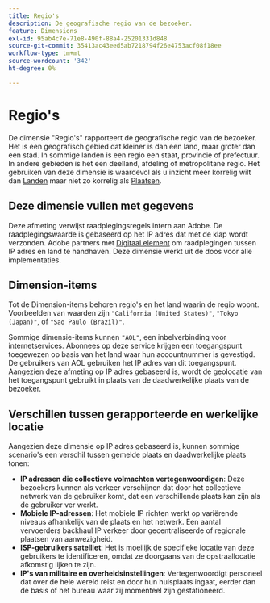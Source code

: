 ```yaml
---
title: Regio's
description: De geografische regio van de bezoeker.
feature: Dimensions
exl-id: 95ab4c7e-71e8-490f-88a4-25201331d848
source-git-commit: 35413ac43eed5ab7218794f26e4753acf08f18ee
workflow-type: tm+mt
source-wordcount: '342'
ht-degree: 0%

---
```


# Regio&#39;s

De dimensie &quot;Regio&#39;s&quot; rapporteert de geografische regio van de bezoeker. Het is een geografisch gebied dat kleiner is dan een land, maar groter dan een stad. In sommige landen is een regio een staat, provincie of prefectuur. In andere gebieden is het een deelland, afdeling of metropolitane regio. Het gebruiken van deze dimensie is waardevol als u inzicht meer korrelig wilt dan [Landen](countries.md) maar niet zo korrelig als [Plaatsen](cities.md).

## Deze dimensie vullen met gegevens

Deze afmeting verwijst raadplegingsregels intern aan Adobe. De raadplegingswaarde is gebaseerd op het IP adres dat met de klap wordt verzonden. Adobe partners met [Digitaal element](https://www.digitalelement.com/) om raadplegingen tussen IP adres en land te handhaven. Deze dimensie werkt uit de doos voor alle implementaties.

## Dimension-items

Tot de Dimension-items behoren regio&#39;s en het land waarin de regio woont. Voorbeelden van waarden zijn `"California (United States)"`, `"Tokyo (Japan)"`, of `"Sao Paulo (Brazil)"`.

Sommige dimensie-items kunnen `"AOL"`, een inbelverbinding voor internetservices. Abonnees op deze service krijgen een toegangspunt toegewezen op basis van het land waar hun accountnummer is gevestigd. De gebruikers van AOL gebruiken het IP adres van dit toegangspunt. Aangezien deze afmeting op IP adres gebaseerd is, wordt de geolocatie van het toegangspunt gebruikt in plaats van de daadwerkelijke plaats van de bezoeker.

## Verschillen tussen gerapporteerde en werkelijke locatie

Aangezien deze dimensie op IP adres gebaseerd is, kunnen sommige scenario&#39;s een verschil tussen gemelde plaats en daadwerkelijke plaats tonen:

* **IP adressen die collectieve volmachten vertegenwoordigen**: Deze bezoekers kunnen als verkeer verschijnen dat door het collectieve netwerk van de gebruiker komt, dat een verschillende plaats kan zijn als de gebruiker ver werkt.
* **Mobiele IP-adressen**: Het mobiele IP richten werkt op variërende niveaus afhankelijk van de plaats en het netwerk. Een aantal vervoerders backhaul IP verkeer door gecentraliseerde of regionale plaatsen van aanwezigheid.
* **ISP-gebruikers satelliet**: Het is moeilijk de specifieke locatie van deze gebruikers te identificeren, omdat ze doorgaans van de opstraallocatie afkomstig lijken te zijn.
* **IP&#39;s van militaire en overheidsinstellingen**: Vertegenwoordigt personeel dat over de hele wereld reist en door hun huisplaats ingaat, eerder dan de basis of het bureau waar zij momenteel zijn gestationeerd.
